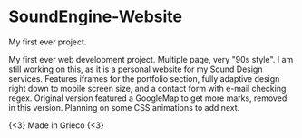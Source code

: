 # SoundEngine-Website
My first ever project.

My first ever web development project. Multiple page, very "90s style". I am still working on this, as it 
is a personal website for my Sound Design services. Features iframes for the portfolio section, fully adaptive design
right down to mobile screen size, and a contact form with e-mail checking regex. Original version featured a GoogleMap
to get more marks, removed in this version. Planning on some CSS animations to add next.

{<3} Made in Grieco {<3}

